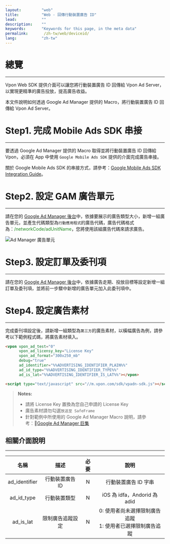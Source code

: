 ```yaml
---
layout:         "web"
title:          "Web - 回傳行動裝置廣告 ID"
lead:           ""
description:    ""
keywords:       "Keywords for this page, in the meta data"
permalink:       /zh-tw/web/deviceid/
lang:           "zh-tw"
---
```


# 總覽
---
Vpon Web SDK 提供介面可以讓您將行動裝置廣告 ID 回傳給 Vpon Ad Server，以實現更精準的廣告投放，提高廣告收益。

本文件說明如何透過 Google Ad Manager 提供的 Macro，將行動裝置廣告 ID 回傳給 Vpon Ad Server。

# Step1. 完成 Mobile Ads SDK 串接
---
要透過 Google Ad Manager 提供的 Macro 取得並將行動裝置廣告 ID 回傳給 Vpon，必須在 App 中使用 `Google Mobile Ads SDK` 提供的介面完成廣告串接。

關於 Google Mobile Ads SDK 的串接方式，請參考：[Google Mobile Ads SDK Integration Guide]。

# Step2. 設定 GAM 廣告單元
---
請在您的 [Google Ad Manager 後台]中，依據要展示的廣告類型大小，新增一組廣告單元，並產生代碼類型為`行動應用程式`的廣告代碼，廣告代碼格式為：<span style="color:#228B22">/networkCode/adUnitName</span>，您將使用該組廣告代碼來請求廣告。

![Ad Manager 廣告單元]


# Step3. 設定訂單及委刊項
---
請在您的 [Google Ad Manager 後台]中，依據廣告走期、投放目標等設定新增一組訂單及委刊項，並將前一步驟中新增的廣告單元加入此委刊項中。


# Step4. 設定廣告素材
---
完成委刊項設定後，請新增一組類型為`第三方`的廣告素材，以橫幅廣告為例，請參考以下範例程式碼，將廣告素材填入。


```html
<vpon vpon_ad_test="0"
      vpon_ad_licensy_key="License Key"
      vpon_ad_format="300x250_mb"
      debug="true"
      ad_identifier="%%ADVERTISING_IDENTIFIER_PLAIN%%"
      ad_id_type="%%ADVERTISING_IDENTIFIER_TYPE%%"
      ad_is_lat="%%ADVERTISING_IDENTIFIER_IS_LAT%%"></vpon>

<script type="text/javascript" src="//m.vpon.com/sdk/vpadn-sdk.js"></script>
```

>**Notes:** 
>* 請將 License Key 置換為您自己申請的 License Key
>* 廣告素材請勿勾選`放送至 SafeFrame`
>* 針對範例中所使用的 Google Ad Manager Macro 說明，請參考：[Google Ad Manager 巨集]



## 相關介面說明
---

| 名稱          | 描述              | 必要    | 說明                      |
|:------------:|:----------------:|:-------:|:-------------------------:|
|ad\_identifier| 行動裝置廣告 ID    | N       | 行動裝置廣告 ID 字串            |
|ad\_id_type   | 行動裝置類型       | N       | iOS 為 idfa，Andorid 為 adid |
|ad\_is_lat    | 限制廣告追蹤設定    | N       | 0: 使用者尚未選擇限制廣告追蹤 <br> 1: 使用者已選擇限制廣告追蹤 |





[Google Mobile Ads SDK Integration Guide]: https://developers.google.com/ad-manager/mobile-ads-sdk/ios/quick-start
[Google Ad Manager 後台]: https://admanager.google.com
[Ad Manager 廣告單元]: {{site.imgurl}}/AppAdManager_01.png
[Google Ad Manager 巨集]: https://support.google.com/admanager/answer/2376981?hl=zh-Hant